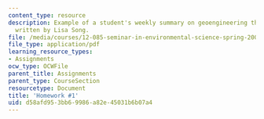 ```yaml
---
content_type: resource
description: Example of a student's weekly summary on geoengineering the climate,
  written by Lisa Song.
file: /media/courses/12-085-seminar-in-environmental-science-spring-2008/d58afd953bb69986a82e45031b6b07a4_song_w2.pdf
file_type: application/pdf
learning_resource_types:
- Assignments
ocw_type: OCWFile
parent_title: Assignments
parent_type: CourseSection
resourcetype: Document
title: 'Homework #1'
uid: d58afd95-3bb6-9986-a82e-45031b6b07a4
---
```

